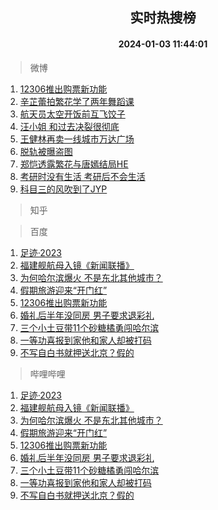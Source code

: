 <div align="center"><h2>实时热搜榜</h2><h4>2024-01-03 11:44:01</h4></div>

> 微博  

1. [12306推出购票新功能](https://s.weibo.com/weibo?q=%2312306%E6%8E%A8%E5%87%BA%E8%B4%AD%E7%A5%A8%E6%96%B0%E5%8A%9F%E8%83%BD%23&t=31&band_rank=1&Refer=top)<br />
2. [辛芷蕾拍繁花学了两年舞蹈课](https://s.weibo.com/weibo?q=%23%E8%BE%9B%E8%8A%B7%E8%95%BE%E6%8B%8D%E7%B9%81%E8%8A%B1%E5%AD%A6%E4%BA%86%E4%B8%A4%E5%B9%B4%E8%88%9E%E8%B9%88%E8%AF%BE%23&t=31&band_rank=2&Refer=top)<br />
3. [航天员太空开饭前互飞饺子](https://s.weibo.com/weibo?q=%23%E8%88%AA%E5%A4%A9%E5%91%98%E5%A4%AA%E7%A9%BA%E5%BC%80%E9%A5%AD%E5%89%8D%E4%BA%92%E9%A3%9E%E9%A5%BA%E5%AD%90%23&t=31&band_rank=3&Refer=top)<br />
4. [汪小姐 和过去决裂很彻底](https://s.weibo.com/weibo?q=%E6%B1%AA%E5%B0%8F%E5%A7%90%20%E5%92%8C%E8%BF%87%E5%8E%BB%E5%86%B3%E8%A3%82%E5%BE%88%E5%BD%BB%E5%BA%95&t=31&band_rank=4&Refer=top)<br />
5. [王健林再卖一线城市万达广场](https://s.weibo.com/weibo?q=%23%E7%8E%8B%E5%81%A5%E6%9E%97%E5%86%8D%E5%8D%96%E4%B8%80%E7%BA%BF%E5%9F%8E%E5%B8%82%E4%B8%87%E8%BE%BE%E5%B9%BF%E5%9C%BA%23&t=31&band_rank=5&Refer=top)<br />
6. [脱轨被曝盗图](https://s.weibo.com/weibo?q=%23%E8%84%B1%E8%BD%A8%E8%A2%AB%E6%9B%9D%E7%9B%97%E5%9B%BE%23&t=31&band_rank=6&Refer=top)<br />
7. [郑恺透露繁花与唐嫣结局HE](https://s.weibo.com/weibo?q=%23%E9%83%91%E6%81%BA%E9%80%8F%E9%9C%B2%E7%B9%81%E8%8A%B1%E4%B8%8E%E5%94%90%E5%AB%A3%E7%BB%93%E5%B1%80HE%23&t=31&band_rank=7&Refer=top)<br />
8. [考研时没有生活 考研后不会生活](https://s.weibo.com/weibo?q=%E8%80%83%E7%A0%94%E6%97%B6%E6%B2%A1%E6%9C%89%E7%94%9F%E6%B4%BB%20%E8%80%83%E7%A0%94%E5%90%8E%E4%B8%8D%E4%BC%9A%E7%94%9F%E6%B4%BB&t=31&band_rank=8&Refer=top)<br />
9. [科目三的风吹到了JYP](https://s.weibo.com/weibo?q=%E7%A7%91%E7%9B%AE%E4%B8%89%E7%9A%84%E9%A3%8E%E5%90%B9%E5%88%B0%E4%BA%86JYP&t=31&band_rank=9&Refer=top)<br />

> 知乎  


> 百度  

1. [足迹·2023](https://www.baidu.com/s?wd=%E8%B6%B3%E8%BF%B9%C2%B72023&sa=fyb_news&rsv_dl=fyb_news)<br />
2. [福建舰航母入镜《新闻联播》](https://www.baidu.com/s?wd=%E7%A6%8F%E5%BB%BA%E8%88%B0%E8%88%AA%E6%AF%8D%E5%85%A5%E9%95%9C%E3%80%8A%E6%96%B0%E9%97%BB%E8%81%94%E6%92%AD%E3%80%8B&sa=fyb_news&rsv_dl=fyb_news)<br />
3. [为何哈尔滨爆火 不是东北其他城市？](https://www.baidu.com/s?wd=%E4%B8%BA%E4%BD%95%E5%93%88%E5%B0%94%E6%BB%A8%E7%88%86%E7%81%AB+%E4%B8%8D%E6%98%AF%E4%B8%9C%E5%8C%97%E5%85%B6%E4%BB%96%E5%9F%8E%E5%B8%82%EF%BC%9F&sa=fyb_news&rsv_dl=fyb_news)<br />
4. [假期旅游迎来“开门红”](https://www.baidu.com/s?wd=%E5%81%87%E6%9C%9F%E6%97%85%E6%B8%B8%E8%BF%8E%E6%9D%A5%E2%80%9C%E5%BC%80%E9%97%A8%E7%BA%A2%E2%80%9D&sa=fyb_news&rsv_dl=fyb_news)<br />
5. [12306推出购票新功能](https://www.baidu.com/s?wd=12306%E6%8E%A8%E5%87%BA%E8%B4%AD%E7%A5%A8%E6%96%B0%E5%8A%9F%E8%83%BD&sa=fyb_news&rsv_dl=fyb_news)<br />
6. [婚礼后半年没同房 男子要求退彩礼](https://www.baidu.com/s?wd=%E5%A9%9A%E7%A4%BC%E5%90%8E%E5%8D%8A%E5%B9%B4%E6%B2%A1%E5%90%8C%E6%88%BF+%E7%94%B7%E5%AD%90%E8%A6%81%E6%B1%82%E9%80%80%E5%BD%A9%E7%A4%BC&sa=fyb_news&rsv_dl=fyb_news)<br />
7. [三个小土豆带11个砂糖橘勇闯哈尔滨](https://www.baidu.com/s?wd=%E4%B8%89%E4%B8%AA%E5%B0%8F%E5%9C%9F%E8%B1%86%E5%B8%A611%E4%B8%AA%E7%A0%82%E7%B3%96%E6%A9%98%E5%8B%87%E9%97%AF%E5%93%88%E5%B0%94%E6%BB%A8&sa=fyb_news&rsv_dl=fyb_news)<br />
8. [一等功喜报到家他和家人却被打码](https://www.baidu.com/s?wd=%E4%B8%80%E7%AD%89%E5%8A%9F%E5%96%9C%E6%8A%A5%E5%88%B0%E5%AE%B6%E4%BB%96%E5%92%8C%E5%AE%B6%E4%BA%BA%E5%8D%B4%E8%A2%AB%E6%89%93%E7%A0%81&sa=fyb_news&rsv_dl=fyb_news)<br />
9. [不写自白书就押送北京？假的](https://www.baidu.com/s?wd=%E4%B8%8D%E5%86%99%E8%87%AA%E7%99%BD%E4%B9%A6%E5%B0%B1%E6%8A%BC%E9%80%81%E5%8C%97%E4%BA%AC%EF%BC%9F%E5%81%87%E7%9A%84&sa=fyb_news&rsv_dl=fyb_news)<br />

> 哔哩哔哩  

1. [足迹·2023](https://www.baidu.com/s?wd=%E8%B6%B3%E8%BF%B9%C2%B72023&sa=fyb_news&rsv_dl=fyb_news)<br />
2. [福建舰航母入镜《新闻联播》](https://www.baidu.com/s?wd=%E7%A6%8F%E5%BB%BA%E8%88%B0%E8%88%AA%E6%AF%8D%E5%85%A5%E9%95%9C%E3%80%8A%E6%96%B0%E9%97%BB%E8%81%94%E6%92%AD%E3%80%8B&sa=fyb_news&rsv_dl=fyb_news)<br />
3. [为何哈尔滨爆火 不是东北其他城市？](https://www.baidu.com/s?wd=%E4%B8%BA%E4%BD%95%E5%93%88%E5%B0%94%E6%BB%A8%E7%88%86%E7%81%AB+%E4%B8%8D%E6%98%AF%E4%B8%9C%E5%8C%97%E5%85%B6%E4%BB%96%E5%9F%8E%E5%B8%82%EF%BC%9F&sa=fyb_news&rsv_dl=fyb_news)<br />
4. [假期旅游迎来“开门红”](https://www.baidu.com/s?wd=%E5%81%87%E6%9C%9F%E6%97%85%E6%B8%B8%E8%BF%8E%E6%9D%A5%E2%80%9C%E5%BC%80%E9%97%A8%E7%BA%A2%E2%80%9D&sa=fyb_news&rsv_dl=fyb_news)<br />
5. [12306推出购票新功能](https://www.baidu.com/s?wd=12306%E6%8E%A8%E5%87%BA%E8%B4%AD%E7%A5%A8%E6%96%B0%E5%8A%9F%E8%83%BD&sa=fyb_news&rsv_dl=fyb_news)<br />
6. [婚礼后半年没同房 男子要求退彩礼](https://www.baidu.com/s?wd=%E5%A9%9A%E7%A4%BC%E5%90%8E%E5%8D%8A%E5%B9%B4%E6%B2%A1%E5%90%8C%E6%88%BF+%E7%94%B7%E5%AD%90%E8%A6%81%E6%B1%82%E9%80%80%E5%BD%A9%E7%A4%BC&sa=fyb_news&rsv_dl=fyb_news)<br />
7. [三个小土豆带11个砂糖橘勇闯哈尔滨](https://www.baidu.com/s?wd=%E4%B8%89%E4%B8%AA%E5%B0%8F%E5%9C%9F%E8%B1%86%E5%B8%A611%E4%B8%AA%E7%A0%82%E7%B3%96%E6%A9%98%E5%8B%87%E9%97%AF%E5%93%88%E5%B0%94%E6%BB%A8&sa=fyb_news&rsv_dl=fyb_news)<br />
8. [一等功喜报到家他和家人却被打码](https://www.baidu.com/s?wd=%E4%B8%80%E7%AD%89%E5%8A%9F%E5%96%9C%E6%8A%A5%E5%88%B0%E5%AE%B6%E4%BB%96%E5%92%8C%E5%AE%B6%E4%BA%BA%E5%8D%B4%E8%A2%AB%E6%89%93%E7%A0%81&sa=fyb_news&rsv_dl=fyb_news)<br />
9. [不写自白书就押送北京？假的](https://www.baidu.com/s?wd=%E4%B8%8D%E5%86%99%E8%87%AA%E7%99%BD%E4%B9%A6%E5%B0%B1%E6%8A%BC%E9%80%81%E5%8C%97%E4%BA%AC%EF%BC%9F%E5%81%87%E7%9A%84&sa=fyb_news&rsv_dl=fyb_news)<br />

